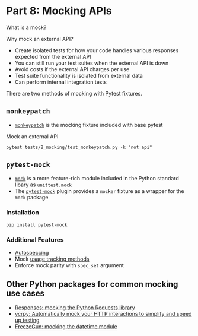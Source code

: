 # Part 8: Mocking APIs
What is a mock?

Why mock an external API?
- Create isolated tests for how your code handles various responses expected from the external API
- You can still run your test suites when the external API is down
- Avoid costs if the external API charges per use
- Test suite functionality is isolated from external data
- Can perform internal integration tests


There are two methods of mocking with Pytest fixtures.

## `monkeypatch`
- [`monkeypatch`](https://docs.pytest.org/en/latest/how-to/monkeypatch.html) is the mocking fixture included with base pytest

Mock an external API

```
pytest tests/8_mocking/test_monkeypatch.py -k "not api"
```

## `pytest-mock`
- [`mock`](https://docs.python.org/3/library/unittest.mock.html) is a more feature-rich module included in the Python standard libary as `unittest.mock`
- The [`pytest-mock`](https://pytest-mock.readthedocs.io/en/latest/) plugin provides a `mocker` fixture as a wrapper for the `mock` package
### Installation
```
pip install pytest-mock
```
### Additional Features
- [Autospeccing](https://docs.python.org/3/library/unittest.mock.html#autospeccing)
- Mock [usage tracking methods](https://docs.python.org/3/library/unittest.mock.html#unittest.mock.Mock.assert_called)
- Enforce mock parity with `spec_set` argument

## Other Python packages for common mocking use cases 
- [Responses: mocking the Python Requests library](https://github.com/getsentry/responses)
- [vcrpy: Automatically mock your HTTP interactions to simplify and speed up testing](https://github.com/kevin1024/vcrpy)
- [FreezeGun: mocking the datetime module](https://github.com/spulec/freezegun)
